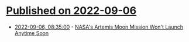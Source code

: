 # [Published on 2022-09-06](index.md)

* [2022-09-06, 08:35:00](https://soylentnews.org/article.pl?sid=22/09/06/0045250&from=rss) - [NASA's Artemis Moon Mission Won't Launch Anytime Soon](https://soylentnews.org/article.pl?sid=22/09/06/0045250&from=rss)
